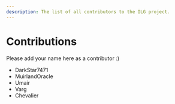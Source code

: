```yaml
---
description: The list of all contributors to the ILG project.
---
```


# Contributions

Please add your name here as a contributor :\)

* DarkStar7471
* MuirlandOracle
* Umair
* Varg
* Chevalier

